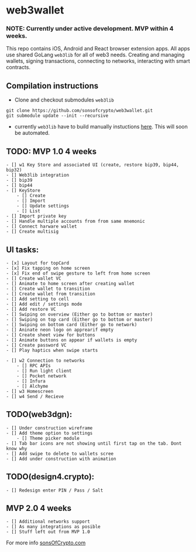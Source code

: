 # web3wallet

### NOTE: Currently under active development. MVP within 4 weeks.

This repo contains iOS, Android and React browser extension apps. All apps use shared GoLang `web3lib` for all of web3 needs. Creating and managing wallets, signing transactions, connecting to networks, interacting with smart contracts.

## Compilation instructions
- Clone and checkout submodules `web3lib`
```
git clone https://github.com/sonsofcrypto/web3wallet.git
git submodule update --init --recursive
```
- currently `web3lib` have to build manually instuctions [here](https://github.com/sonsofcrypto/web3lib). This will soon be automated. 


## TODO: MVP 1.0 4 weeks
	- [] w1 Key Store and associated UI (create, restore bip39, bip44, bip32)
	- [] Web3lib integration
	- [] bip39
	- [] bip44
	- [] KeyStore
		- [] Create
		- [] Import
		- [] Update settings
		- [] List
	- [] Import private key
	- [] Handle multiple accounts from from same mnemonic
	- [] Connect harware wallet
	- [] Create multisig

## UI tasks: 
	- [x] Layout for topCard
	- [x] Fix tapping on home screen
	- [x] Fix end of swipe gesture to left from home screen
	- [] Create wallet VC
	- [] Animate to home screen after creating wallet
	- [] Create wallet to transition
	- [] Create wallet from transition
	- [] Add setting to cell 
	- [] Add edit / settings mode
	- [] Add restore VC
	- [] Swiping on overview (Either go to bottom or master)
	- [] Swiping on top card (Either go to bottom or master)
	- [] Swiping on bottom card (Either go to network)
	- [] Aninate neon logo on apprearif empty
	- [] Create sheet view for buttons
	- [] Animate buttons on appear if wallets is empty
	- [] Create password VC
	- [] Play haptics when swipe starts

	- [] w2 Connection to networks
		- [] RPC APIs
		- [] Run light client
		- [] Pocket network
		- [] Infura
		- [] Alchyme
	- [] w3 Homescreen
	- [] w4 Send / Recieve

## TODO(web3dgn):
	- [] Under construction wireframe
	- [] Add theme option to settings
		- [] Theme picker module
	- [] Tab bar icons are not showing until first tap on the tab. Dont know why
	- [] Add swipe to delete to wallets scree
	- [] Add under construction with animation

## TODO(design4.crypto):
	- [] Redesign enter PIN / Pass / Salt

## MVP 2.0 4 weeks
	- [] Additional networks support
	- [] As many integrations as posible
	- [] Stuff left out from MVP 1.0

For more info [sonsOfCrypto.com](https://sonsofcrypto.com/)
